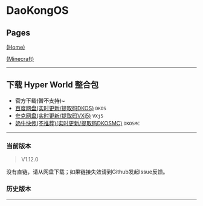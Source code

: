 # DaoKongOS

## Pages

[(Home)](/)

[(Minecraft)](/pages/minecraft)

---

## 下载 Hyper World 整合包

- ~~官方下载(暂不支持)~~~
- [百度网盘(实时更新/提取码DKOS)](https://pan.baidu.com/s/15j0LHffRjAFRGZEI_bv16Q?pwd=DKOS) `DKOS`
- [夸克网盘(实时更新/提取码VXj5)](https://pan.quark.cn/s/17d50295cca3) `VXj5`
- [奶牛快传(不推荐)(实时更新/提取码DKOSMC)](https://cowtransfer.com/s/42dd16e2ecea4a) `DKOSMC`

---

### 当前版本

> V1.12.0

没有直链，请从网盘下载；如果链接失效请到Github发起Issue反馈。

### 历史版本


---

<script src="https://giscus.app/client.js"
        data-repo="YELANDAOKONG/DaoKongOS"
        data-repo-id="R_kgDOOCWX7g"
        data-category="Announcements"
        data-category-id="DIC_kwDOOCWX7s4CngzH"
        data-mapping="pathname"
        data-strict="0"
        data-reactions-enabled="1"
        data-emit-metadata="0"
        data-input-position="top"
        data-theme="preferred_color_scheme"
        data-lang="zh-CN"
        crossorigin="anonymous"
        async>
</script>
